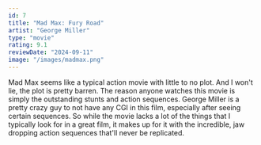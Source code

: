 ```yaml
---
id: 7
title: "Mad Max: Fury Road"
artist: "George Miller"
type: "movie"
rating: 9.1
reviewDate: "2024-09-11"
image: "/images/madmax.png"
---
```


Mad Max seems like a typical action movie with little to no plot. And I won't lie, the plot is pretty barren. The reason anyone watches this movie is simply the outstanding stunts and action sequences. George Miller is a pretty crazy guy to not have any CGI in this film, especially after seeing certain sequences. So while the movie lacks a lot of the things that I typically look for in a great film, it makes up for it with the incredible, jaw dropping action sequences that'll never be replicated.